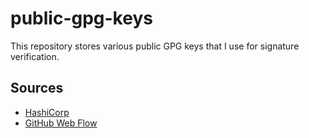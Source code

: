 # public-gpg-keys

This repository stores various public GPG keys that I use for signature
verification.

## Sources

* [HashiCorp](https://www.hashicorp.com/security)
* [GitHub Web Flow](https://help.github.com/articles/about-gpg/)
